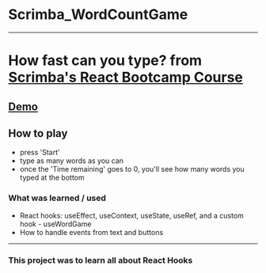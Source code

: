 # Scrimba_WordCountGame

---

# How fast can you type? from [Scrimba's React Bootcamp Course](https://scrimba.com/learn/react)

## [Demo](https://4zkke.csb.app/)

## How to play

- press 'Start'
- type as many words as you can
- once the 'Time remaining' goes to 0, you'll see how many words you typed at the bottom

### What was learned / used

- React hooks: useEffect, useContext, useState, useRef, and a custom hook - useWordGame
- How to handle events from text and buttons

---

### This project was to learn all about React Hooks
